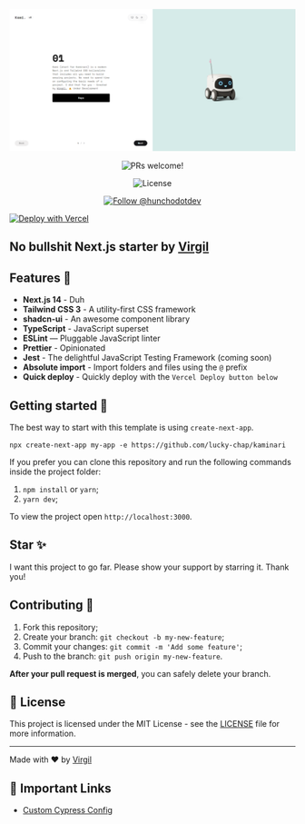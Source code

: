<p align="center">
  <img src="public/og.png" alt="Next.js and TypeScript">
</p>

<p align="center">
  <img src="https://img.shields.io/static/v1?label=PRs&message=welcome&style=for-the-badge&color=24B36B&labelColor=000000" alt="PRs welcome!" />

</p>

<p align="center">
  <img alt="License" src="https://img.shields.io/github/license/chhpt/typescript-nextjs-starter?style=for-the-badge&color=24B36B&labelColor=000000">
  </a>
</p>

<p align="center">
  <a href="https://twitter.com/intent/follow?screen_name=hunchodotdev">
    <img src="https://img.shields.io/twitter/follow/hunchodotdev?style=for-the-badge&color=24B36B&labelColor=000000" alt="Follow @hunchodotdev" />
  </a>
</p>

[![Deploy with Vercel](https://vercel.com/button)](https://vercel.com/new/clone?repository-url=https%3A%2F%2Fgithub.com%2Flucky-chap%2Fkaminari&demo-title=Kaminari&demo-description=Next.js%2C%20TailwindCSS%20and%20shadcn-ui%20Starter%20Template&demo-url=https%3A%2F%2Fkaminari.vercel.app&demo-image=https%3A%2F%2Fkaminari.vercel.app%2Fog.png)

## No bullshit Next.js starter by [Virgil](https://github.com/lucky-chap/kaminari)

## Features 💅

- **Next.js 14** - Duh
- **Tailwind CSS 3** - A utility-first CSS framework
- **shadcn-ui** - An awesome component library
- **TypeScript** - JavaScript superset
- **ESLint** — Pluggable JavaScript linter
- **Prettier** - Opinionated
- **Jest** - The delightful JavaScript Testing Framework (coming soon)
- **Absolute import** - Import folders and files using the `@` prefix
- **Quick deploy** - Quickly deploy with the `Vercel Deploy button below`

## Getting started 🚀

The best way to start with this template is using `create-next-app`.

```
npx create-next-app my-app -e https://github.com/lucky-chap/kaminari
```

If you prefer you can clone this repository and run the following commands inside the project folder:

1. `npm install` or `yarn`;
2. `yarn dev`;

To view the project open `http://localhost:3000`.

## Star ✨

I want this project to go far. Please show your support by starring it. Thank you!

## Contributing 🤝

1. Fork this repository;
2. Create your branch: `git checkout -b my-new-feature`;
3. Commit your changes: `git commit -m 'Add some feature'`;
4. Push to the branch: `git push origin my-new-feature`.

**After your pull request is merged**, you can safely delete your branch.

## 📝 License

This project is licensed under the MIT License - see the [LICENSE](LICENSE) file for more information.

---

Made with ♥ by [Virgil](https://twitter.com/hunchodotdev)

## 🔗 Important Links

- [Custom Cypress Config](https://github.com/cypress-io/cypress/issues/22059#issuecomment-1178574704)
